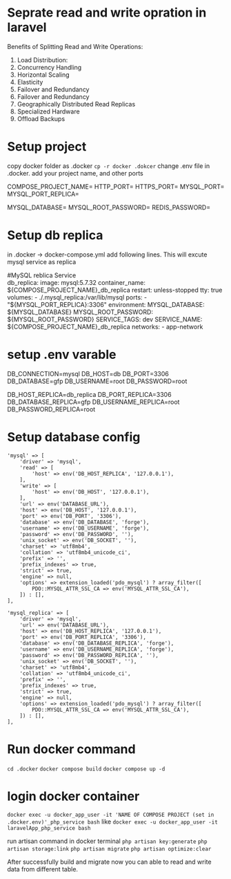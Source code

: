 # Seprate read and write opration in laravel 

Benefits of Splitting Read and Write Operations: 

1. Load Distribution:
2. Concurrency Handling
3. Horizontal Scaling
4. Elasticity
5. Failover and Redundancy
6. Failover and Redundancy
7. Geographically Distributed Read Replicas
8. Specialized Hardware
9. Offload Backups

# Setup project

copy docker folder as .docker 
`cp -r docker .dokcer`
change .env file in .docker. add your project name, and other ports 

COMPOSE_PROJECT_NAME=
HTTP_PORT=
HTTPS_PORT=
MYSQL_PORT=
MYSQL_PORT_REPLICA=

MYSQL_DATABASE=
MYSQL_ROOT_PASSWORD=
REDIS_PASSWORD=

# Setup db replica
in .docker -> docker-compose.yml add following lines. This will excute mysql service as replica

 #MySQL reblica Service <br>
  db_replica:
    image: mysql:5.7.32
    container_name: ${COMPOSE_PROJECT_NAME}_db_replica
    restart: unless-stopped
    tty: true
    volumes:
      - ./.mysql_replica:/var/lib/mysql
    ports:
      - "${MYSQL_PORT_REPLICA}:3306"
    environment:
      MYSQL_DATABASE: ${MYSQL_DATABASE}
      MYSQL_ROOT_PASSWORD: ${MYSQL_ROOT_PASSWORD}
      SERVICE_TAGS: dev
      SERVICE_NAME: ${COMPOSE_PROJECT_NAME}_db_replica
    networks:
      - app-network

# setup .env varable

DB_CONNECTION=mysql
DB_HOST=db
DB_PORT=3306
DB_DATABASE=gfp
DB_USERNAME=root
DB_PASSWORD=root

DB_HOST_REPLICA=db_replica
DB_PORT_REPLICA=3306
DB_DATABASE_REPLICA=gfp
DB_USERNAME_REPLICA=root
DB_PASSWORD_REPLICA=root

# Setup database config

    'mysql' => [
        'driver' => 'mysql',
        'read' => [
            'host' => env('DB_HOST_REPLICA', '127.0.0.1'),
        ],
        'write' => [
            'host' => env('DB_HOST', '127.0.0.1'),
        ],
        'url' => env('DATABASE_URL'),
        'host' => env('DB_HOST', '127.0.0.1'),
        'port' => env('DB_PORT', '3306'),
        'database' => env('DB_DATABASE', 'forge'),
        'username' => env('DB_USERNAME', 'forge'),
        'password' => env('DB_PASSWORD', ''),
        'unix_socket' => env('DB_SOCKET', ''),
        'charset' => 'utf8mb4',
        'collation' => 'utf8mb4_unicode_ci',
        'prefix' => '',
        'prefix_indexes' => true,
        'strict' => true,
        'engine' => null,
        'options' => extension_loaded('pdo_mysql') ? array_filter([
            PDO::MYSQL_ATTR_SSL_CA => env('MYSQL_ATTR_SSL_CA'),
        ]) : [],
    ],

    'mysql_replica' => [
        'driver' => 'mysql',
        'url' => env('DATABASE_URL'),
        'host' => env('DB_HOST_REPLICA', '127.0.0.1'),
        'port' => env('DB_PORT_REPLICA', '3306'),
        'database' => env('DB_DATABASE_REPLICA', 'forge'),
        'username' => env('DB_USERNAME_REPLICA', 'forge'),
        'password' => env('DB_PASSWORD_REPLICA', ''),
        'unix_socket' => env('DB_SOCKET', ''),
        'charset' => 'utf8mb4',
        'collation' => 'utf8mb4_unicode_ci',
        'prefix' => '',
        'prefix_indexes' => true,
        'strict' => true,
        'engine' => null,
        'options' => extension_loaded('pdo_mysql') ? array_filter([
            PDO::MYSQL_ATTR_SSL_CA => env('MYSQL_ATTR_SSL_CA'),
        ]) : [],
    ],

# Run docker command

`cd .docker`
`docker compose build`
`docker compose up -d`

# login docker container 
`docker exec -u docker_app_user -it 'NAME OF COMPOSE PROJECT (set in .docker.env)'_php_service bash`
like
`docker exec -u docker_app_user -it laravelApp_php_service bash`

run artisan command in docker terminal
`php artisan key:generate`
`php artisan storage:link`
`php artisan migrate`
`php artisan optimize:clear`

After successfully build and migrate now you can able to read and write data from different table. 
